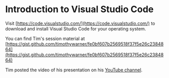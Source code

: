 # Introduction to Visual Studio Code

Visit [https://code.visualstudio.com/](https://code.visualstudio.com/) to download and install Visual Studio Code for your operating system.

You can find Tim's session material at [https://gist.github.com/timothywarner/fe0bf607b2569518f37f5e26c2384864](https://gist.github.com/timothywarner/fe0bf607b2569518f37f5e26c2384864)

Tim posted the video of his presentation on his [YouTube channel](https://www.youtube.com/watch?v=ldkwRlkwoPc).
